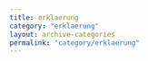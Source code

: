 ```yaml
---
title: erklaerung
category: "erklaerung"
layout: archive-categories
permalink: "category/erklaerung"
---
```

